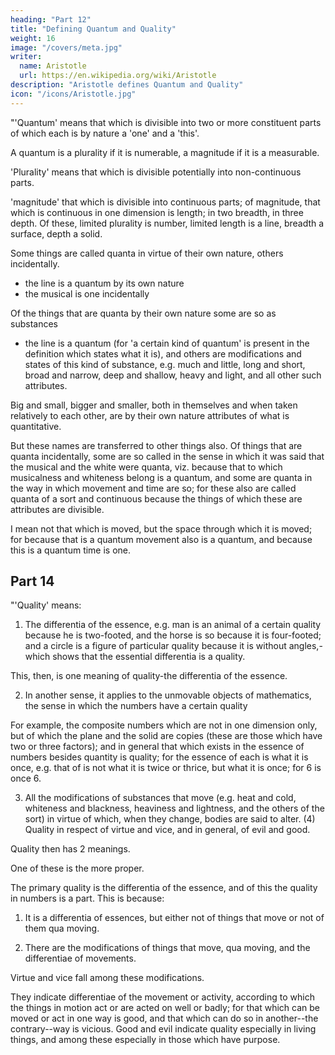 ```yaml
---
heading: "Part 12"
title: "Defining Quantum and Quality"
weight: 16
image: "/covers/meta.jpg"
writer:
  name: Aristotle 
  url: https://en.wikipedia.org/wiki/Aristotle
description: "Aristotle defines Quantum and Quality"
icon: "/icons/Aristotle.jpg"
---
```




"'Quantum' means that which is divisible into two or more constituent parts of which each is by nature a 'one' and a 'this'. 

A quantum is a plurality if it is numerable, a magnitude if it is a measurable. 

'Plurality' means that which is divisible potentially into non-continuous parts. 

'magnitude' that which is divisible into continuous parts; of magnitude, that which is continuous in one dimension is length; in two breadth, in three depth. Of these, limited plurality is number, limited length is a line, breadth a surface, depth a solid.

Some things are called quanta in virtue of their own nature, others incidentally.
- the line is a quantum by its own nature
- the musical is one incidentally

Of the things that are quanta by their own nature some are so as substances
- the line is a quantum (for 'a certain kind of quantum' is present in the definition which states what it is), and others are modifications and states of this kind of substance, e.g. much and little, long and short, broad and narrow, deep and shallow, heavy and light, and all other such attributes. 

Big and small, bigger and smaller, both in themselves and when taken relatively to each other, are by their own nature attributes of what is quantitative. 

But these names are transferred to other things also. Of things that are quanta incidentally, some are so called in the sense in which it was said that the musical and the white were quanta, viz. because that to which musicalness and whiteness belong is a quantum, and some are quanta in the way in which movement and time are so; for these also are called quanta of a sort and continuous because the things of which these are attributes are divisible. 

I mean not that which is moved, but the space through which it is moved; for because that is a quantum movement also is a quantum, and because this is a quantum time is one.


## Part 14

"'Quality' means:

1. The differentia of the essence, e.g. man is an animal of a certain quality because he is two-footed, and the horse is so because it is four-footed; and a circle is a figure of particular quality because it is without angles,-which shows that the essential differentia is a quality.

This, then, is one meaning of quality-the differentia of the essence.

2. In another sense, it applies to the unmovable objects of mathematics, the sense in which the numbers have a certain quality

For example, the composite numbers which are not in one dimension only, but of which the plane and the solid are copies (these are those which have two or three factors); and in general that which exists in the essence of numbers besides quantity is quality; for the essence of each is what it is once, e.g. that of is not what it is twice or thrice, but what it is once; for 6 is once 6.

3. All the modifications of substances that move (e.g. heat and cold, whiteness and blackness, heaviness and lightness, and the others of the sort) in virtue of which, when they change, bodies are said to alter. (4) Quality in respect of virtue and vice, and in general, of evil and good.

Quality  then has 2 meanings. 

One of these is the more proper.

The primary quality is the differentia of the essence, and of this the quality in numbers is a part. This is because:

1. It is a differentia of essences, but either not of things that move or not of them qua moving. 

2. There are the modifications of things that move, qua moving, and the differentiae of movements. 

Virtue and vice fall among these modifications.

They indicate differentiae of the movement or activity, according to which the things in motion act or are acted on well or badly; for that which can be moved or act in one way is good, and that which can do so in another--the contrary--way is vicious. Good and evil indicate quality especially in living things, and among these especially in those which have purpose.

